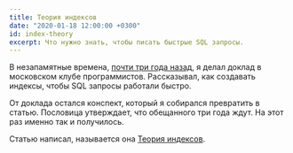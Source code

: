 ```yaml
---
title: Теория индексов
date: "2020-01-18 12:00:00 +0300"
id: index-theory
excerpt: Что нужно знать, чтобы писать быстрые SQL запросы.
---
```


В незапамятные времена, [почти три года назад](https://www.meetup.com/ru-RU/progmsk/events/239961229/), я делал доклад в московском клубе программистов. Рассказывал, как создавать индексы, чтобы SQL запросы работали быстро.

От доклада остался конспект, который я собирался превратить в статью. Пословица утверждает, что обещанного три года ждут. На этот раз именно так и получилось.

Статью написал, называется она [Теория индексов](/articles/index-theory/).
